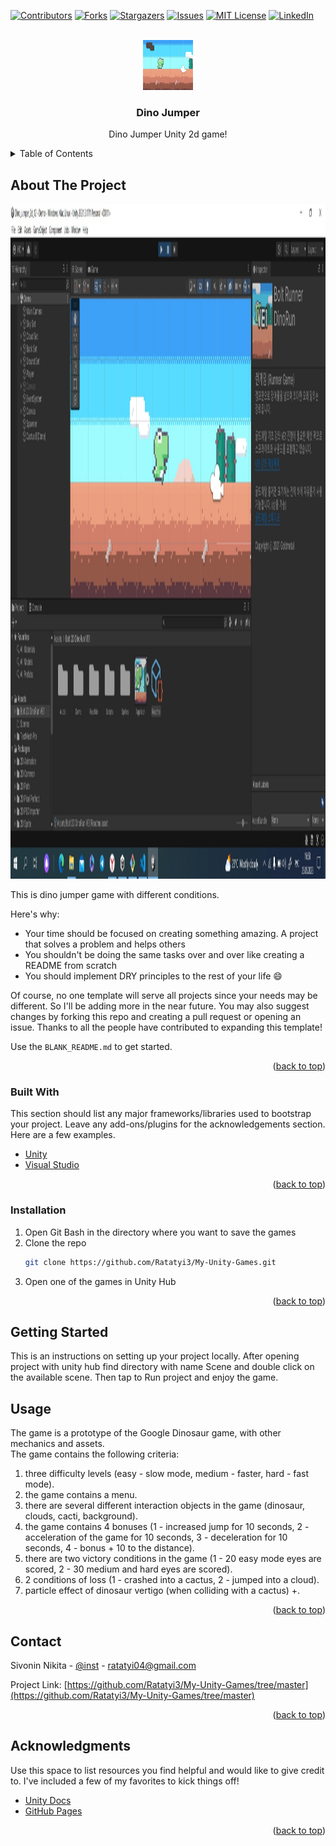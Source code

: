 [![Contributors][contributors-shield]][contributors-url]
[![Forks][forks-shield]][forks-url]
[![Stargazers][stars-shield]][stars-url]
[![Issues][issues-shield]][issues-url]
[![MIT License][license-shield]][license-url]
[![LinkedIn][linkedin-shield]][linkedin-url]



<!-- PROJECT LOGO -->
<br />
<div align="center">
  <img src="https://github.com/Ratatyi3/My-Unity-Games/blob/master/Games%20Description%20Stuff/dino/logo.jpg" alt="Logo" width="80" height="80">

  <h3 align="center">Dino Jumper</h3>

  <p align="center">
    Dino Jumper Unity 2d game!
    <br />
  </p>
</div>



<!-- TABLE OF CONTENTS -->
<details>
  <summary>Table of Contents</summary>
  <ol>
    <li>
      <a href="#about-the-project">About The Project</a>
      <ul>
        <li><a href="#built-with">Built With</a></li>
      </ul>
    </li>
    <li>
      <a href="#getting-started">Getting Started</a>
      <ul>
        <li><a href="#installation">Installation</a></li>
      </ul>
    </li>
    <li><a href="#usage">Usage</a></li>
    <li><a href="#roadmap">Roadmap</a></li>
    <li><a href="#contact">Contact</a></li>
    <li><a href="#acknowledgments">Acknowledgments</a></li>
  </ol>
</details>



<!-- ABOUT THE PROJECT -->
## About The Project

 <img src="https://github.com/Ratatyi3/My-Unity-Games/blob/master/Games%20Description%20Stuff/dino/1.jpg" alt="Logo" width="720" height="1080">

This is dino jumper game with different conditions.

Here's why:
* Your time should be focused on creating something amazing. A project that solves a problem and helps others
* You shouldn't be doing the same tasks over and over like creating a README from scratch
* You should implement DRY principles to the rest of your life :smile:

Of course, no one template will serve all projects since your needs may be different. So I'll be adding more in the near future. You may also suggest changes by forking this repo and creating a pull request or opening an issue. Thanks to all the people have contributed to expanding this template!

Use the `BLANK_README.md` to get started.

<p align="right">(<a href="#readme-top">back to top</a>)</p>



### Built With

This section should list any major frameworks/libraries used to bootstrap your project. Leave any add-ons/plugins for the acknowledgements section. Here are a few examples.

* [Unity]
* [Visual Studio]

<p align="right">(<a href="#readme-top">back to top</a>)</p>


### Installation

1. Open Git Bash in the directory where you want to save the games
2. Clone the repo
   ```sh
   git clone https://github.com/Ratatyi3/My-Unity-Games.git
   ```
3. Open one of the games in Unity Hub

<p align="right">(<a href="#readme-top">back to top</a>)</p>



<!-- GETTING STARTED -->
## Getting Started

This is an instructions on setting up your project locally.
After opening project with unity hub find directory with name Scene and double click on the available scene. Then tap to Run project and enjoy the game.


<!-- USAGE EXAMPLES -->
## Usage
The game is a prototype of the Google Dinosaur game, with other mechanics and assets.  
The game contains the following criteria: 
1) three difficulty levels (easy - slow mode, medium - faster, hard - fast mode).
3) the game contains a menu. 
4) there are several different interaction objects in the game (dinosaur, clouds, cacti, background). 
6) the game contains 4 bonuses (1 - increased jump for 10 seconds, 2 - acceleration of the game for 10 seconds, 3 - deceleration for 10 seconds, 4 - bonus + 10 to the distance). 
7) there are two victory conditions in the game (1 - 20 easy mode eyes are scored, 2 - 30 medium and hard eyes are scored). 
8) 2 conditions of loss (1 - crashed into a cactus, 2 - jumped into a cloud). 
9) particle effect of dinosaur vertigo (when colliding with a cactus) +.

<p align="right">(<a href="#readme-top">back to top</a>)</p>


<!-- CONTACT -->
## Contact

Sivonin Nikita - [@inst](https://www.instagram.com/duuwindi/) - ratatyi04@gmail.com

Project Link: [https://github.com/Ratatyi3/My-Unity-Games/tree/master](https://github.com/Ratatyi3/My-Unity-Games/tree/master)

<p align="right">(<a href="#readme-top">back to top</a>)</p>



<!-- ACKNOWLEDGMENTS -->
## Acknowledgments

Use this space to list resources you find helpful and would like to give credit to. I've included a few of my favorites to kick things off!

* [Unity Docs](https://docs.unity.com/)
* [GitHub Pages](https://pages.github.com)

<p align="right">(<a href="#readme-top">back to top</a>)</p>



<!-- MARKDOWN LINKS & IMAGES -->
<!-- https://www.markdownguide.org/basic-syntax/#reference-style-links -->
[contributors-shield]: https://img.shields.io/github/contributors/othneildrew/Best-README-Template.svg?style=for-the-badge
[contributors-url]: https://github.com/othneildrew/Best-README-Template/graphs/contributors
[forks-shield]: https://img.shields.io/github/forks/othneildrew/Best-README-Template.svg?style=for-the-badge
[forks-url]: https://github.com/othneildrew/Best-README-Template/network/members
[stars-shield]: https://img.shields.io/github/stars/othneildrew/Best-README-Template.svg?style=for-the-badge
[stars-url]: https://github.com/othneildrew/Best-README-Template/stargazers
[issues-shield]: https://img.shields.io/github/issues/othneildrew/Best-README-Template.svg?style=for-the-badge
[issues-url]: https://github.com/othneildrew/Best-README-Template/issues
[license-shield]: https://img.shields.io/github/license/othneildrew/Best-README-Template.svg?style=for-the-badge
[license-url]: https://github.com/othneildrew/Best-README-Template/blob/master/LICENSE.txt
[linkedin-shield]: https://img.shields.io/badge/-LinkedIn-black.svg?style=for-the-badge&logo=linkedin&colorB=555
[linkedin-url]: https://linkedin.com/in/othneildrew
[product-screenshot]: images/screenshot.png
[Unity]: https://unity.com/ru/download
[Visual Studio]: https://visualstudio.microsoft.com/ru/
